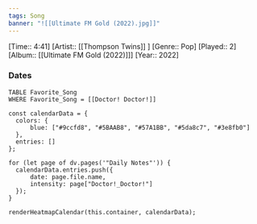 ```yaml
---
tags: Song  
banner: "![[Ultimate FM Gold (2022).jpg]]"
---
```

[Time:: 4:41]
[Artist:: [[Thompson Twins]] ]
[Genre:: Pop]
[Played:: 2]
[Album:: [[Ultimate FM Gold (2022)]]]
[Year:: 2022]
### Dates
````dataview
TABLE Favorite_Song
WHERE Favorite_Song = [[Doctor! Doctor!]]
````
  ```dataviewjs
const calendarData = { 
	colors: { 
		blue: ["#9ccfd8", "#5BAAB8", "#57A1BB", "#5da8c7", "#3e8fb0"] 
	}, 
	entries: [] 
}; 

for (let page of dv.pages('"Daily Notes"')) { 
	calendarData.entries.push({ 
		date: page.file.name, 
		intensity: page["Doctor!_Doctor!"]
	}); 
} 

renderHeatmapCalendar(this.container, calendarData);
```
